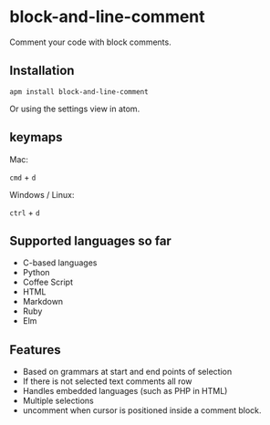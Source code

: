 # block-and-line-comment

Comment your code with block comments.

## Installation

```
apm install block-and-line-comment
```

Or using the settings view in atom.

## keymaps

Mac:

`cmd` + `d`

Windows / Linux:

`ctrl` + `d`

## Supported languages so far

- C-based languages
- Python
- Coffee Script
- HTML
- Markdown
- Ruby
- Elm

## Features
- Based on grammars at start and end points of selection
- If there is not selected text comments all row
- Handles embedded languages (such as PHP in HTML)
- Multiple selections
- uncomment when cursor is positioned inside a comment block.
